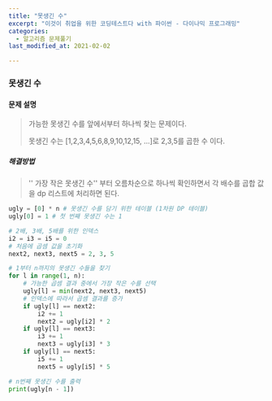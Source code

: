 ```yaml
---
title: "못생긴 수"
excerpt: "이것이 취업을 위한 코딩테스트다 with 파이썬 - 다이나믹 프로그래밍"
categories:
  - 알고리즘 문제풀기
last_modified_at: 2021-02-02

---
```


### 못생긴 수

#### 문제 설명

>가능한 못생긴 수를 앞에서부터 하나씩 찾는 문제이다.
>
>못생긴 수는  [1,2,3,4,5,6,8,9,10,12,15, ...]로 2,3,5를 곱한 수 이다.

##### 해결방법 

> '' 가장 작은 못생긴 수'' 부터 오름차순으로 하나씩 확인하면서 각 배수를 곱합 값을 dp 리스트에 처리하면 된다.

```python
ugly = [0] * n # 못생긴 수를 담기 위한 테이블 (1차원 DP 테이블)
ugly[0] = 1 # 첫 번째 못생긴 수는 1

# 2배, 3배, 5배를 위한 인덱스
i2 = i3 = i5 = 0
# 처음에 곱셈 값을 초기화
next2, next3, next5 = 2, 3, 5

# 1부터 n까지의 못생긴 수들을 찾기
for l in range(1, n):
    # 가능한 곱셈 결과 중에서 가장 작은 수를 선택
    ugly[l] = min(next2, next3, next5)
    # 인덱스에 따라서 곱셈 결과를 증가
    if ugly[l] == next2:
        i2 += 1
        next2 = ugly[i2] * 2
    if ugly[l] == next3:
        i3 += 1
        next3 = ugly[i3] * 3
    if ugly[l] == next5:
        i5 += 1
        next5 = ugly[i5] * 5

# n번째 못생긴 수를 출력
print(ugly[n - 1])
```

